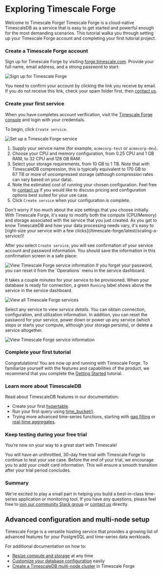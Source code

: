 # Exploring Timescale Forge
Welcome to Timescale Forge! Timescale Forge is a cloud-native TimescaleDB as a
service that is easy to get started and powerful enough for the most demanding
scenarios. This tutorial walka you through setting up your Timescale Forge
account and completing your first tutorial project.

### Create a Timescale Forge account
Sign up for Timescale Forge by visiting [forge.timescale.com][forge-signup].
Provide your full name, email address, and a strong password to start:

<img class="main-content__illustration" src="https://assets.iobeam.com/images/docs/forge_images/timescale-forge-signup-page.png" alt="Sign up for Timescale Forge"/>

You need to confirm your account by clicking the link you receive by email.
If you do not receive this link, check your spam folder first, then
[contact us][contact-timescale].

### Create your first service
When you have completes account verification, visit the
[Timescale Forge console][forge-console] and login with your credentials.

To begin, click `Create service`.

<img class="main-content__illustration" src="https://assets.iobeam.com/images/docs/forge_images/forge_create-db.png" alt="Set up a Timescale Forge service"/>

1.  Supply your service name (for example, `acmecorp-test` or `acmecorp-dev`).
1.  Choose your CPU and memory configuration, from 0.25&nbsp;CPU and 1&nbsp;GB
    RAM, to 32&nbsp;CPU and 128&nbsp;GB RAM.
1.  Select your storage requirements, from 10&nbsp;GB to 1&nbsp;TB.  Note that
    with TimescaleDB compression, this is typically equivalent to 170&nbsp;GB
    to 67&nbsp;TB or more of uncompressed storage (although compression rates can vary based on your data).
1.  Note the estimated cost of running your chosen configuration. Feel free to
    [contact us][contact-timescale] if you would like to discuss pricing and
    configuration options best suited for your use case.
1.  Click `Create service` when your configuration is complete.

<highlight type="tip">
Don't worry if too much about the size settings that you choose initially.
With Timescale Forge, it's easy to modify both the compute (CPU/Memory) and
storage associated with the service that you just created. As you get to know
TimescaleDB and how your data processing needs vary, it's easy to [right-size
your service with a few clicks](/timescale-forge/latest/scaling-a-service/)!
</highlight>

After you select `Create service`, you will see confirmation of your service
account and password information. You should save the information in this
confirmation screen in a safe place:

<img class="main-content__illustration" src="https://assets.iobeam.com/images/docs/forge_images/forge_build-service.png" alt="View Timescale Forge service information"/>

<highlight type="warning">
If you forget your password, you can reset it from the `Operations` menu in the service dashboard.
</highlight>

It takes a couple minutes for your service to be provisioned. When your
database is ready for connection, a green `Running` label shows above
the service in the service dashboard.

<img class="main-content__illustration" src="https://assets.iobeam.com/images/docs/forge_images/forge_service-dash.png" alt="View all Timescale Forge services"/>

Select any service to view *service details*. You can obtain connection,
configuration, and utilization information. In addition, you can reset the
password for your service, power down or power up any service (which stops
or starts your compute, although your storage persists), or delete
a service altogether.

<img class="main-content__illustration" src="https://assets.iobeam.com/images/docs/forge_images/forge_running-service.png" alt="View Timescale Forge service information"/>

### Complete your first tutorial
Congratulations! You are now up and running with Timescale Forge. To
familiarize yourself with the features and capabilities of the product, we
recommend that you complete the [Getting Started][getting-started] tutorial.

### Learn more about TimescaleDB
Read about TimescaleDB features in our documentation:

-   Create your first [hypertable][hypertable-info].
-   Run your first query using [time_bucket()][time-bucket-info].
-   Trying more advanced time-series functions, starting with
    [gap filling][gap-filling-info] or [real-time aggregates][aggregates-info].

### Keep testing during your free trial
You’re now on your way to a great start with Timescale!

You will have an unthrottled, 30-day free trial with Timescale Forge to
continue to test your use case. Before the end of your trial, we encourage you
to add your credit card information. This will ensure a smooth transition after
your trial period concludes.

### Summary
We're excited to play a small part in helping you build a best-in-class
time-series application or monitoring tool. If you have any questions, please
feel free to [join our community Slack group][slack-info]
or [contact us][contact-timescale] directly.

## Advanced configuration and multi-node setup
Timescale Forge is a versatile hosting service that provides a growing list of
advanced features for your PostgreSQL and time-series data workloads.

For additional documentation on how to:
*   [Resize compute and storage][resize] at any time
*   [Customize your database configuration][configuration] easily
*   [Create a TimescaleDB multi-node cluster][multi-node] in Timescale Forge

[forge-signup]: https://forge.timescale.com
[slack-info]: https://slack-login.timescale.com
[getting-started]: /timescaledb/latest/getting-started/
[forge-console]: https://console.forge.timescale.com/login
[contact-timescale]: https://www.timescale.com/contact
[hypertable-info]: /timescaledb/latest/how-to-guides/hypertables
[time-bucket-info]: /timescaledb/latest/how-to-guides/query-data/advanced-analytic-queries#time-bucket
[gap-filling-info]: /timescaledb/latest/how-to-guides/query-data/advanced-analytic-queries#gap-filling
[aggregates-info]: /timescaledb/latest/getting-started/create-cagg/
[resize]: /scaling-a-service/
[configuration]: /customize-configuration/
[multi-node]: /forge-multi-node/
